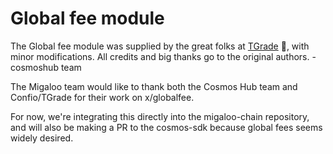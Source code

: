 # Global fee module

The Global fee module was supplied by the great folks at [TGrade](https://github.com/confio/tgrade) 👋, with minor modifications. All credits and big thanks go to the original authors. -cosmoshub team

The Migaloo team would like to thank both the Cosmos Hub team and Confio/TGrade for their work on x/globalfee.

For now, we're integrating this directly into the migaloo-chain repository, and will also be making a PR to the cosmos-sdk because global fees seems widely desired.
